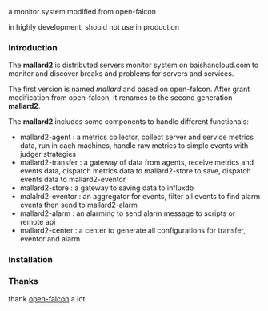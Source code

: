 a monitor system modified from open-falcon

in highly development, should not use in production

### Introduction

The **mallard2** is distributed servers monitor system on baishancloud.com to monitor and discover breaks and problems for servers and services.

The first version is named *mallard* and based on open-falcon. After grant modification from open-falcon, it renames to the second generation **mallard2**.

The **mallard2** includes some components to handle different functionals:

- mallard2-agent        : a metrics collector, collect server and service metrics data, run in each machines, handle raw metrics to simple events with judger strategies
- mallard2-transfer     : a gateway of data from agents, receive metrics and events data, dispatch metrics data to mallard2-store to save, dispatch events data to mallard2-eventor
- mallard2-store        : a gateway to saving data to influxdb
- malalrd2-eventor      : an aggregator for events, filter all events to find alarm events then send to mallard2-alarm
- mallard2-alarm        : an alarming to send alarm message to scripts or remote api
- mallard2-center       : a center to generate all configurations for transfer, eventor and alarm

### Installation


### Thanks

thank [open-falcon](https://github.com/open-falcon/falcon-plus) a lot